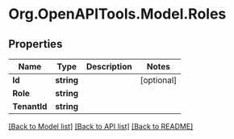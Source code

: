 # Org.OpenAPITools.Model.Roles
## Properties

Name | Type | Description | Notes
------------ | ------------- | ------------- | -------------
**Id** | **string** |  | [optional] 
**Role** | **string** |  | 
**TenantId** | **string** |  | 

[[Back to Model list]](../README.md#documentation-for-models) [[Back to API list]](../README.md#documentation-for-api-endpoints) [[Back to README]](../README.md)

